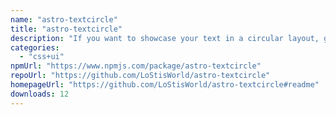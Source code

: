 ```yaml
---
name: "astro-textcircle"
title: "astro-textcircle"
description: "If you want to showcase your text in a circular layout, give this Astro component a try."
categories:
  - "css+ui"
npmUrl: "https://www.npmjs.com/package/astro-textcircle"
repoUrl: "https://github.com/LoStisWorld/astro-textcircle"
homepageUrl: "https://github.com/LoStisWorld/astro-textcircle#readme"
downloads: 12
---
```

